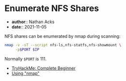 # Enumerate NFS Shares

* **author**:: Nathan Acks  
* **date**:: 2021-11-05

NFS shares can be enumerated by nmap during scanning:

```bash
nmap -v -sT --script nfs-ls,nfs-statfs,nfs-showmount \
     -p$PORT $IP
```

Normally `$PORT` is 111.

* [TryHackMe: Complete Beginner](tryhackme-complete-beginner.md)
* [Using "nmap"](nmap.md)
